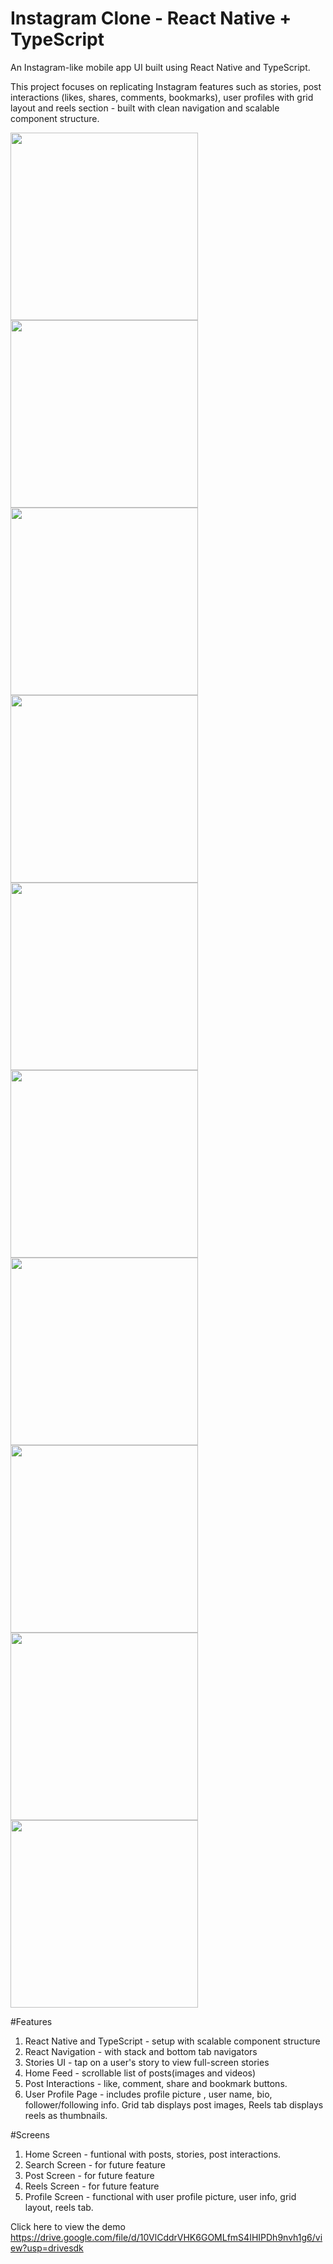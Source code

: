 # Instagram Clone - React Native + TypeScript

An Instagram-like mobile app UI built using React Native and TypeScript.

This project focuses on replicating Instagram features such as stories, post interactions (likes, shares, comments, bookmarks), user profiles with grid layout and reels section - built with clean navigation and scalable component structure. 


<img src='https://github.com/user-attachments/assets/fff07e85-8a80-4c21-9bdc-af82ebffad5a' width='300' />
<img src='https://github.com/user-attachments/assets/daa40e3d-07cd-4f2a-bbf7-b89acfb3da4f' width='300' />
<img src='https://github.com/user-attachments/assets/79fe9eb7-b69c-40da-b5bb-64b9754213e8' width='300' />
<img src='https://github.com/user-attachments/assets/dae6b096-0e21-4a80-9654-12ed5d41a7cf' width='300' />
<img src='https://github.com/user-attachments/assets/f84d5cd3-afd1-457c-b627-2f89999381ef' width='300' />
<img src='https://github.com/user-attachments/assets/44edd3b2-24a4-4eb4-9abf-fd239ec2161e' width='300' />
<img src='https://github.com/user-attachments/assets/cbc94ee4-fa89-4537-ad53-0acd89195b6b' width='300' />
<img src='https://github.com/user-attachments/assets/e40dc46a-55ec-4337-bb79-87c846860a89' width='300' />
<img src='https://github.com/user-attachments/assets/909ec3c5-9061-494e-ae75-1be2ccc29424' width='300' />
<img src='https://github.com/user-attachments/assets/11e12522-f444-4832-923e-bad567ef6589' width='300' />



#Features
1. React Native and TypeScript - setup with scalable component structure
2. React Navigation - with stack and bottom tab navigators
3. Stories UI - tap on a user's story to view full-screen stories
4. Home Feed - scrollable list of posts(images and videos)
5. Post Interactions - like, comment, share and bookmark buttons.
6. User Profile Page - includes profile picture , user name,  bio, follower/following info. Grid tab displays post images, Reels tab displays reels as thumbnails.

#Screens
1. Home Screen - funtional with posts, stories, post interactions.
2. Search Screen - for future feature
3. Post Screen - for future feature
4. Reels Screen - for future feature
5. Profile Screen - functional with user profile picture, user info, grid layout, reels tab.

Click here to view the demo 
https://drive.google.com/file/d/10VlCddrVHK6GOMLfmS4IHIPDh9nvh1g6/view?usp=drivesdk













   

   
